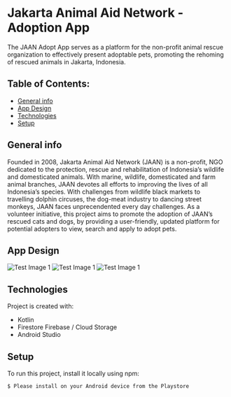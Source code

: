 # Jakarta Animal Aid Network - Adoption App
The JAAN Adopt App serves as a platform for the non-profit animal rescue organization to effectively present adoptable pets, promoting the rehoming of rescued animals in Jakarta, Indonesia.

## Table of Contents:
* [General info](#general-info)
* [App Design](#app-design)
* [Technologies](#technologies)
* [Setup](#setup)

## General info
Founded in 2008, Jakarta Animal Aid Network (JAAN) is a non-profit, NGO dedicated to the protection, rescue and rehabilitation of Indonesia’s wildlife and domesticated animals. With marine, wildlife, domesticated and farm animal branches, JAAN devotes all efforts to improving the lives of all Indonesia’s species. With challenges from wildlife black markets to travelling dolphin circuses, the dog-meat industry to dancing street monkeys, JAAN faces unprecendented every day challenges. As a volunteer initiative, this project aims to promote the adoption of JAAN’s rescued cats and dogs, by providing a user-friendly, updated platform for potential adopters to view, search and apply to adopt pets.

## App Design

![Test Image 1](https://github.com/costewart/JAAN_AdoptApp/blob/master/Screen%20Shot%202020-04-13%20at%204.56.32%20PM.png)
![Test Image 1](https://github.com/costewart/JAAN_AdoptApp/blob/master/Screen%20Shot%202020-04-13%20at%204.56.24%20PM.png)
![Test Image 1](https://github.com/costewart/JAAN_AdoptApp/blob/master/Screen%20Shot%202020-04-13%20at%204.56.29%20PM.png)
	
## Technologies
Project is created with:
* Kotlin
* Firestore Firebase / Cloud Storage
* Android Studio
	
## Setup
To run this project, install it locally using npm:

```
$ Please install on your Android device from the Playstore
```
